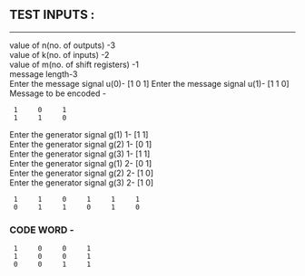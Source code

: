 ## TEST INPUTS : 
---
value of n(no. of outputs) -3  
value of k(no. of inputs) -2  
value of m(no. of shift registers) -1  
message length-3  
Enter the message signal u(0)- [1 0 1]
Enter the message signal u(1)- [1 1 0]  
Message to be encoded -  

     1     0     1
     1     1     0

Enter the generator signal g(1) 1- [1 1]  
Enter the generator signal g(2) 1- [0 1]  
Enter the generator signal g(3) 1- [1 1]  
Enter the generator signal g(1) 2- [0 1]  
Enter the generator signal g(2) 2- [1 0]  
Enter the generator signal g(3) 2- [1 0]  

     1     1     0     1     1     1
     0     1     1     0     1     0

### CODE WORD -  

     1     0     0     1
     1     0     0     1
     0     0     1     1